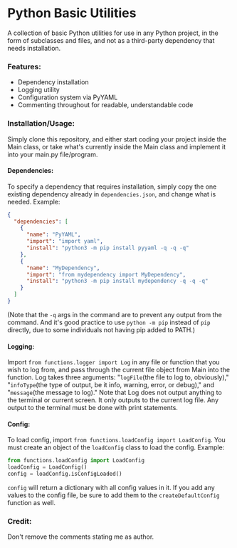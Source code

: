 # Python Basic Utilities

A collection of basic Python utilities for use in any Python project, in the form of
subclasses and files, and not as a third-party dependency that needs installation.

### Features:

- Dependency installation
- Logging utility
- Configuration system via PyYAML
- Commenting throughout for readable, understandable code

### Installation/Usage:

Simply clone this repository, and either start coding your project inside the Main
class, or take what's currently inside the Main class and implement it into your
main.py file/program.

#### Dependencies:
To specify a dependency that requires installation, simply copy the one existing
dependency already in `dependencies.json`, and change what is needed. Example:
```json
{
  "dependencies": [
    {
      "name": "PyYAML",
      "import": "import yaml",
      "install": "python3 -m pip install pyyaml -q -q -q"
    },
    {
      "name": "MyDependency",
      "import": "from mydependency import MyDependency",
      "install": "python3 -m pip install mydependency -q -q -q"
    }
  ]
}
```
(Note that the `-q` args in the command are to prevent any output from the command.
And it's good practice to use `python -m pip` instead of `pip` directly, due to some
individuals not having pip added to PATH.)

#### Logging:
Import `from functions.logger import Log` in any file or function that you wish to
log from, and pass through the current file object from Main into the function. Log
takes three arguments: "`logFile`(the file to log to, obviously)," "`infoType`(the
type of output, be it info, warning, error, or debug)," and "`message`(the message to
log)." Note that Log does not output anything to the terminal or current screen. It
only outputs to the current log file. Any output to the terminal must be done with
print statements.

#### Config:
To load config, import `from functions.loadConfig import LoadConfig`. You must create
an object of the `loadConfig` class to load the config. Example:
```python
from functions.loadConfig import LoadConfig
loadConfig = LoadConfig()
config = loadConfig.isConfigLoaded()
```
`config` will return a dictionary with all config values in it. If you add any values
to the config file, be sure to add them to the `createDefaultConfig` function as well.

### Credit:

Don't remove the comments stating me as author.
